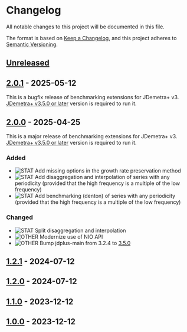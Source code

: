 # Changelog

All notable changes to this project will be documented in this file.

The format is based on [Keep a Changelog](https://keepachangelog.com/en/1.0.0/), and this project adheres
to [Semantic Versioning](https://semver.org/spec/v2.0.0.html).

## [Unreleased]

## [2.0.1] - 2025-05-12

This is a bugfix release of benchmarking extensions for JDemetra+ v3.  
[JDemetra+ v3.5.0 or later](https://github.com/jdemetra/jdplus-main) version is required to run it.

## [2.0.0] - 2025-04-25

This is a major release of benchmarking extensions for JDemetra+ v3.  
[JDemetra+ v3.5.0 or later](https://github.com/jdemetra/jdplus-main) version is required to run it.

### Added

- ![STAT] Add missing options in the growth rate preservation method
- ![STAT] Add disaggregation and interpolation of series with any periodicity (provided that the high frequency is a multiple of the low frequency)
- ![STAT] Add benchmarking (denton) of series with any periodicity (provided that the high frequency is a multiple of the low frequency)

### Changed

- ![STAT] Split disaggregation and interpolation
- ![OTHER] Modernize use of NIO API
- ![OTHER] Bump jdplus-main from 3.2.4 to [3.5.0](https://github.com/jdemetra/jdplus-main/releases/tag/v3.5.0)

## [1.2.1] - 2024-07-12

## [1.2.0] - 2024-07-12

## [1.1.0] - 2023-12-12

## [1.0.0] - 2023-12-12

[Unreleased]: https://github.com/jdemetra/jdplus-benchmarking/compare/v2.0.1...HEAD
[2.0.1]: https://github.com/jdemetra/jdplus-benchmarking/compare/v2.0.0...v2.0.1
[2.0.0]: https://github.com/jdemetra/jdplus-benchmarking/compare/v1.2.1...v2.0.0
[1.2.1]: https://github.com/jdemetra/jdplus-benchmarking/compare/v1.2.0...v1.2.1
[1.2.0]: https://github.com/jdemetra/jdplus-benchmarking/compare/v1.1.0...v1.2.0
[1.1.0]: https://github.com/jdemetra/jdplus-benchmarking/compare/v1.0.0...v1.1.0
[1.0.0]: https://github.com/jdemetra/jdplus-benchmarking/releases/tag/v1.0.0
[STAT]: https://img.shields.io/badge/-STAT-068C09
[OTHER]: https://img.shields.io/badge/-OTHER-e4e669
[IO]: https://img.shields.io/badge/-IO-F813F7
[UI]: https://img.shields.io/badge/-UI-5319E7
